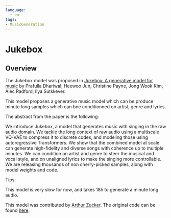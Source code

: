 ```yaml
---
language: 
  - en
tags:
- MusicGeneration
---
```


<!--Copyright 2020 The HuggingFace Team. All rights reserved.

Licensed under the Apache License, Version 2.0 (the "License"); you may not use this file except in compliance with
the License. You may obtain a copy of the License at

http://www.apache.org/licenses/LICENSE-2.0

Unless required by applicable law or agreed to in writing, software distributed under the License is distributed on
an "AS IS" BASIS, WITHOUT WARRANTIES OR CONDITIONS OF ANY KIND, either express or implied. See the License for the
specific language governing permissions and limitations under the License.
-->

# Jukebox

## Overview

The Jukebox model was proposed in [Jukebox: A generative model for music](https://arxiv.org/pdf/2005.00341.pdf)
by Prafulla Dhariwal, Heewoo Jun, Christine Payne, Jong Wook Kim, Alec Radford,
Ilya Sutskever.

This model proposes a generative music model which can be produce minute long samples which can bne conditionned on
artist, genre and lyrics.

The abstract from the paper is the following:

We introduce Jukebox, a model that generates
music with singing in the raw audio domain. We
tackle the long context of raw audio using a multiscale VQ-VAE to compress it to discrete codes,
and modeling those using autoregressive Transformers. We show that the combined model at
scale can generate high-fidelity and diverse songs
with coherence up to multiple minutes. We can
condition on artist and genre to steer the musical
and vocal style, and on unaligned lyrics to make
the singing more controllable. We are releasing
thousands of non cherry-picked samples, along
with model weights and code.

Tips:

This model is very slow for now, and takes 18h to generate a minute long audio. 

This model was contributed by [Arthur Zucker](https://huggingface.co/ArthurZ).
The original code can be found [here](https://github.com/openai/jukebox).

